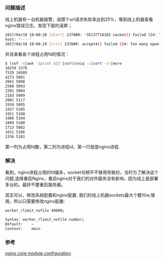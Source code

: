<!--
author: checkking
date: 2017-04-10
title: 线上nginx错误日志追查
tags: nginx
category: nginx
status: publish
summary: nginx错误日志too many open files 问题解决
-->
### 问题描述
线上机器有一台机器报警，说摸个url请求失败率达到25%，等到线上机器查看nginx错误日志，发现下面的滚屏；
```bash
2017/04/10 18:00:28 [alert] 2378#0: *35137710183 socket() failed (24: Too many open files) while connecting to upstream, client: 202.69.12.16, server: api.mobojoy.baidu.com, request: "GET /index.php?r=adfb/list&al=847dd82e152ec6ddeb104ba8439a684d&l=06e298ac92c301027067eea9a540dff4&p=48cfe1bbaabf62b82e4f979f4cbeb44f&hp=com.dianxinos.dxbs&lc=xiaobu_yz_gl_PRE_FREE&sdk=49 HTTP/1.1", upstream: "fastcgi://127.0.0.1:9000",
host: "----"
2017/04/10 18:00:29 [crit] 2378#0: accept4() failed (24: Too many open files)
```
并且查看各个进程占用fd的情况：
```bash
$ lsof -n|awk '{print $2}'|sort|uniq -c|sort -nr|more
10259 2378
7520 16505
4273 5091
2661 5098
2508 5093
2201 5084
2183 5089
2001 5117
1934 5095
1927 5105
1911 5108
1906 5104
1809 5100
1713 5082
1631 5106
1336 5102
```

第一列为占用fd数，第二列为进程id，第一行就是nginx进程.

### 解决
看到，nginx进程占用的fd偏多，socket句柄不不够用导致的，当时为了解决这个问题,选择重启Nginx，重启nginx对于我们的对外服务没有影响，因为线上是部署多台的。最好不要重启服务器。

其实可以，修改系统配置和nginx配置, 我们的线上机器sockets最大个数10w,够用，所以只需要修改nginx配置:
```bash
worker_rlimit_nofile 40000;
```

```bash
Syntax: worker_rlimit_nofile number;
Default:    —
Context:    main
```

### 参考
[nginx core module configuration](http://nginx.org/en/docs/ngx_core_module.html)
